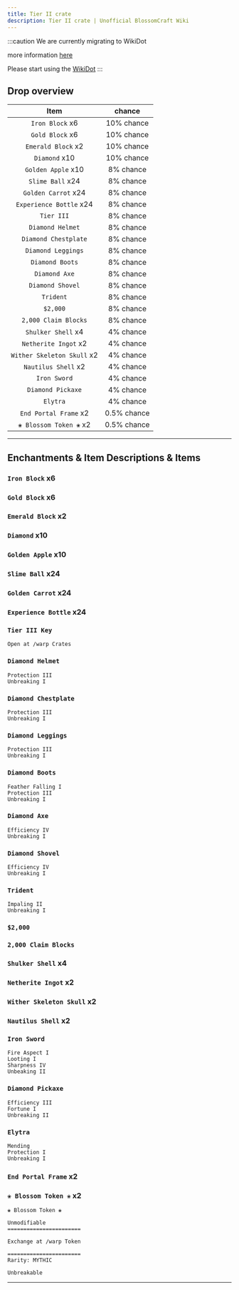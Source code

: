 ```yaml
---
title: Tier II crate
description: Tier II crate | Unofficial BlossomCraft Wiki
---
```

:::caution
We are currently migrating to WikiDot

more information [here](/starter/home/)

Please start using the [WikiDot](https://unofficialblossomcraftwiki.wikidot.com/)
:::

## Drop overview

|          Item          |   chance  |
|:----------------------:|:---------:|
|   `Iron Block` x6   | 10% chance |
|  `Gold Block` x6    | 10% chance |
|    `Emerald Block` x2   | 10% chance |
|    `Diamond` x10   | 10% chance |
| `Golden Apple` x10   | 8% chance |
|   `Slime Ball` x24  | 8% chance |
|     `Golden Carrot` x24     | 8% chance |
|   `Experience Bottle` x24   | 8% chance |
|    `Tier III`    | 8% chance |
|    `Diamond Helmet`    | 8% chance |
|     `Diamond Chestplate`     | 8% chance |
| `Diamond Leggings` | 8% chance |
|   `Diamond Boots`   | 8% chance |
|    `Diamond Axe`   | 8% chance |
|     `Diamond Shovel`   | 8% chance |
| `Trident` | 8% chance |
|       `$2,000`      | 8% chance |
|    `2,000 Claim Blocks`   | 8% chance |
| `Shulker Shell` x4 | 4% chance |
|  `Netherite Ingot` x2  | 4% chance |
|      `Wither Skeleton Skull` x2  | 4% chance |
|   `Nautilus Shell` x2  | 4% chance |
|  `Iron Sword`  | 4% chance |
|    `Diamond Pickaxe`   | 4% chance |
|    `Elytra`   | 4% chance |
|    `End Portal Frame` x2   | 0.5% chance |
|    `❀ Blossom Token ❀` x2   | 0.5% chance |

----

## Enchantments & Item Descriptions & Items

### `Iron Block` x6

### `Gold Block` x6

### `Emerald Block` x2

### `Diamond` x10

### `Golden Apple` x10

### `Slime Ball` x24

### `Golden Carrot` x24

### `Experience Bottle` x24

### `Tier III Key`

```
Open at /warp Crates
```

### `Diamond Helmet`

```
Protection III
Unbreaking I
```

### `Diamond Chestplate`

```
Protection III
Unbreaking I
```

### `Diamond Leggings`

```
Protection III
Unbreaking I
```

### `Diamond Boots`

```
Feather Falling I
Protection III
Unbreaking I
```

### `Diamond Axe`

```
Efficiency IV
Unbreaking I
```

### `Diamond Shovel`

```
Efficiency IV
Unbreaking I
```

### `Trident`

```
Impaling II
Unbreaking I
```

### `$2,000`

### `2,000 Claim Blocks`

### `Shulker Shell` x4

### `Netherite Ingot` x2

### `Wither Skeleton Skull` x2

### `Nautilus Shell` x2

### `Iron Sword`

```
Fire Aspect I
Looting I
Sharpness IV
Unbeaking II
```

### `Diamond Pickaxe`

```
Efficiency III
Fortune I
Unbreaking II
```

### `Elytra`

```
Mending
Protection I
Unbreaking I
```

### `End Portal Frame` x2

### `❀ Blossom Token ❀` x2

```
❀ Blossom Token ❀

Unmodifiable
=======================

Exchange at /warp Token

=======================
Rarity: MYTHIC

Unbreakable
```

----